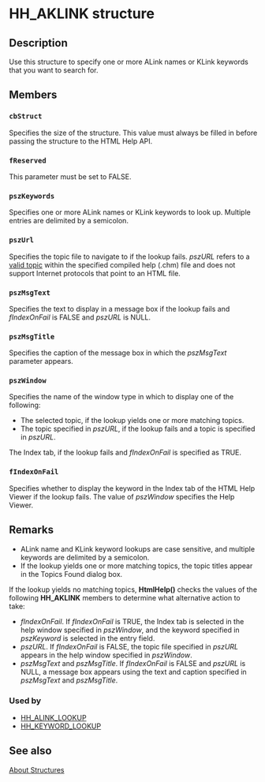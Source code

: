# HH_AKLINK structure

## Description

Use this structure to specify one or more ALink names or KLink keywords that you want to search for.

## Members

### `cbStruct`

Specifies the size of the structure. This value must always be filled in before passing the structure to the HTML Help API.

### `fReserved`

This parameter must be set to FALSE.

### `pszKeywords`

Specifies one or more ALink names or KLink keywords to look up. Multiple entries are delimited by a semicolon.

### `pszUrl`

Specifies the topic file to navigate to if the lookup fails. *pszURL* refers to a [valid topic](https://learn.microsoft.com/previous-versions/windows/desktop/htmlhelp/about-html-help-urls) within the specified compiled help (.chm) file and does not support Internet protocols that point to an HTML file.

### `pszMsgText`

Specifies the text to display in a message box if the lookup fails and *fIndexOnFail* is FALSE and *pszURL* is NULL.

### `pszMsgTitle`

Specifies the caption of the message box in which the *pszMsgText* parameter appears.

### `pszWindow`

Specifies the name of the window type in which to display one of the following:

* The selected topic, if the lookup yields one or more matching topics.
* The topic specified in *pszURL*, if the lookup fails and a topic is specified in *pszURL*.

The Index tab, if the lookup fails and *fIndexOnFail* is specified as TRUE.

### `fIndexOnFail`

Specifies whether to display the keyword in the Index tab of the HTML Help Viewer if the lookup fails. The value of *pszWindow* specifies the Help Viewer.

## Remarks

* ALink name and KLink keyword lookups are case sensitive, and multiple keywords are delimited by a semicolon.
* If the lookup yields one or more matching topics, the topic titles appear in the Topics Found dialog box.

If the lookup yields no matching topics, **HtmlHelp()** checks the values of the following **HH_AKLINK** members to determine what alternative action to take:

* *fIndexOnFail*. If *fIndexOnFail* is TRUE, the Index tab is selected in the help window specified in *pszWindow*, and the keyword specified in *pszKeyword* is selected in the entry field.
* *pszURL*. If *fIndexOnFail* is FALSE, the topic file specified in *pszURL* appears in the help window specified in *pszWindow*.
* *pszMsgText* and *pszMsgTitle*. If *fIndexOnFail* is FALSE and *pszURL* is NULL, a message box appears using the text and caption specified in *pszMsgText* and *pszMsgTitle*.

### Used by

* [HH_ALINK_LOOKUP](https://learn.microsoft.com/previous-versions/windows/desktop/htmlhelp/hh-alink-lookup-command)
* [HH_KEYWORD_LOOKUP](https://learn.microsoft.com/previous-versions/windows/desktop/htmlhelp/hh-keyword-lookup-command)

## See also

[About Structures](https://learn.microsoft.com/previous-versions/windows/desktop/htmlhelp/about-structures)